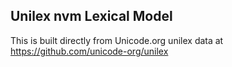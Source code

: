 Unilex nvm Lexical Model
----------------------

This is built directly from Unicode.org unilex data at
https://github.com/unicode-org/unilex
